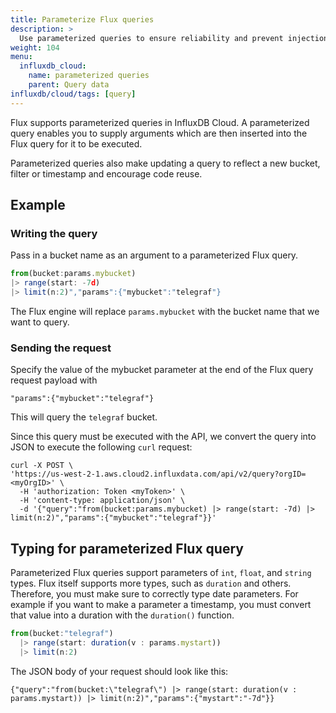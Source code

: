 ```yaml
---
title: Parameterize Flux queries
description: >
  Use parameterized queries to ensure reliability and prevent injection attacks
weight: 104
menu:
  influxdb_cloud:
    name: parameterized queries
    parent: Query data
influxdb/cloud/tags: [query]
---
```


Flux supports parameterized queries in InfluxDB Cloud.
A parameterized query enables you to supply arguments
which are then inserted into the Flux query for it to be executed.

<!-- Parameterized queries can only be used with the InfluxDB v2 API, -->
<!-- but will be landing in the InfluxDB User Interface soon. -->

Parameterized queries also make updating a query to reflect a new bucket, filter or timestamp 
and encourage code reuse.

<!-- Now you can start constructing parameterized queries to secure your IoT application -->
<!-- and help prevent injection attacks. -->

## Example

### Writing the query

Pass in a bucket name as an argument to a parameterized Flux query.

```js
from(bucket:params.mybucket) 
|> range(start: -7d) 
|> limit(n:2)","params":{"mybucket":"telegraf"}
```

The Flux engine will replace `params.mybucket` with the bucket name that we want to query.

### Sending the request

Specify the value of the mybucket parameter at the end of the Flux query request payload with

```
"params":{"mybucket":"telegraf"} 
```

This will query the `telegraf` bucket.

Since this query must be executed with the API,
we convert the query into JSON to execute the following `curl` request:

```
curl -X POST \
'https://us-west-2-1.aws.cloud2.influxdata.com/api/v2/query?orgID=<myOrgID>' \
  -H 'authorization: Token <myToken>' \
  -H 'content-type: application/json' \
  -d '{"query":"from(bucket:params.mybucket) |> range(start: -7d) |> limit(n:2)","params":{"mybucket":"telegraf"}}'
```

## Typing for parameterized Flux query

Parameterized Flux queries support parameters of `int`, `float`, and `string` types.
Flux itself supports more types, such as `duration` and others.
Therefore, you must make sure to correctly type date parameters.
For example if you want to make a parameter a timestamp,
you must convert that value into a duration with the `duration()` function.

```js
from(bucket:"telegraf")
  |> range(start: duration(v : params.mystart)) 
  |> limit(n:2)
```

The JSON body of your request should look like this:

```
{"query":"from(bucket:\"telegraf\") |> range(start: duration(v : params.mystart)) |> limit(n:2)","params":{"mystart":"-7d"}}
```
